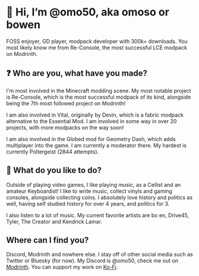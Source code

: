 # 👋 Hi, I’m @omo50, aka omoso or bowen
FOSS enjoyer, GD player, modpack developer with 300k+ downloads. You most likely know me from Re-Console, the most successful LCE modpack on Modrinth.

## ❓ Who are you, what have you made?
I'm most involved in the Minecraft modding scene. My most notable project is Re-Console, which is the most successful modpack of its kind, alongside being the 7th most followed project on Modrinth!

I am also involved in Vital, originally by Devin, which is a fabric modpack alternative to the Essential Mod. I am involved in some way in over 20 projects, with more modpacks on the way soon!

I am also involved in the Globed mod for Geometry Dash, which adds multiplayer into the game. I am currently a moderator there. My hardest is currently Poltergeist (2844 attempts).

## 🎹 What do you like to do?
Outside of playing video games, I like playing music, as a Cellist and an amateur Keyboardist! I like to write music, collect vinyls and gaming consoles, alongside collecting coins. I absolutely love history and politics as well, having self studied history for over 4 years, and politics for 3.

I also listen to a lot of music. My current favorite artists are bo en, Drive45, Tyler, The Creator and Kendrick Lamar.

## Where can I find you?
Discord, Modrinth and nowhere else. I stay off of other social media such as Twitter or Bluesky (for now).
My Discord is @omo50, check me out on [Modrinth](https://modrinth.com/user/bowen). You can support my work on [Ko-Fi](https://ko-fi.com/omoso).
